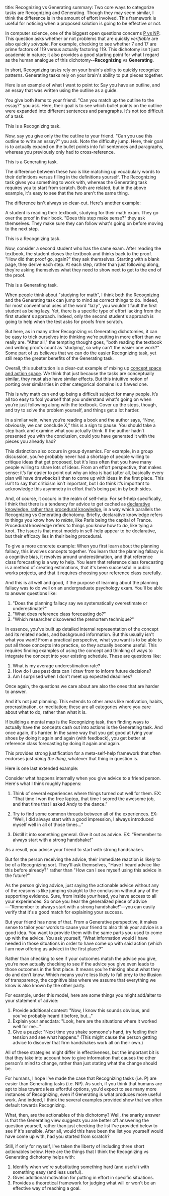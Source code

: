 title: Recognizing vs Generating
summary: Two core ways to categorize tasks are Recognizing and Generating. Though they may seem similar, I think the difference is in the amount of effort involved. This framework is useful for noticing when a proposed solution is going to be effective or not.

In computer science, one of the biggest open questions concerns [P vs NP](https://en.wikipedia.org/wiki/P_versus_NP_problem). This question asks whether or not problems that are quickly *verifiable* are also quickly *solvable*. For example, checking to see whether 7 and 17 are prime factors of 119 versus actually factoring 119. This dichotomy isn't just academic in nature; it also provides a good starting point for what I regard as the human analogue of this dichotomy--**Recognizing** vs **Generating**.

In short, Recognizing tasks rely on your brain's ability to quickly recognize patterns. Generating tasks rely on your brain's ability to put pieces together. 

Here is an example of what I want to point to: Say you have an outline, and an essay that was written using the outline as a guide. 

You give both items to your friend. "Can you match up the outline to the essay?" you ask. Here, their goal is to see which bullet points on the outline were expanded into different sentences and paragraphs. It's not too difficult of a task.

This is a Recognizing task.

Now, say you give only the the outline to your friend. "Can you use this outline to write an essay?" you ask. Note the difficulty jump. Here, their goal is to actually expand on the bullet points into full sentences and paragraphs, whereas you previously only had to cross-reference. 

This is a Generating task.

The difference between these two is like matching up vocabulary words to their definitions versus filling in the definitions yourself. The Recognizing task gives you something to work with, whereas the Generating task requires you to start from scratch. Both are related, but in the above example, it's easy to see that the two aren't the same thing. 

The difference isn't always so clear-cut. Here's another example:

A student is reading their textbook, studying for their math exam. They go over the proof in their book. "Does this step make sense?" they ask themselves. They make sure they can follow what's going on before moving to the next step.

This is a Recognizing task.

Now, consider a second student who has the same exam. After reading the textbook, the student closes the textbook and thinks back to the proof. "How did that proof go, again?" they ask themselves. Starting with a blank page, they derive each step. At each step, rather than just following along, they're asking themselves what they need to show next to get to the end of the proof.

This is a Generating task.

When people think about "studying for math", I think both the Recognizing and the Generating task can jump to mind as correct things to do. Indeed, for most conventional uses of the word "lazy", you wouldn't fault the first student as being lazy. Yet, there is a specific type of effort lacking from the first student's approach. Indeed, only the second student's approach is going to help when the test asks for proofs from scratch.

But here, as in many other Recognizing vs Generating dichotomies, it can be easy to trick ourselves into thinking we're putting in more effort than we really are. "After all," the tempting thought goes, "both reading the textbook and writing proofs count as 'studying', so why can't the easier one work?" Some part of us believes that we can do the easier Recognizing task, yet still reap the greater benefits of the Generating task. 

Overall, this substitution is a clear-cut example of mixing up [concept space and action space](./concept-space-vs-action-space). We think that just because the tasks are conceptually similar, they must also have similar effects. But this intuitive notion of porting over similarities in other categorical domains is a flawed one. 

This is why math can end up being a difficult subject for many people. It’s all too easy to fool yourself that you understand what's going on when you’re just following along with the textbook. Cover up the steps, though, and try to solve the problem yourself, and things get a lot harder.

In a similar vein, when you’re reading a book and the author says, “Now, obviously, we can conclude X,” this is a sign to pause. You should take a step back and examine what you actually think. If the author hadn’t presented you with the conclusion, could you have generated it with the pieces you already had?

This distinction also occurs in group dynamics. For example, in a group discussion, you’ve probably never had a shortage of people willing to critique ideas that get proposed, but it's less often that you have many people willing to share lots of ideas. From an effort perspective, that makes sense: it’s far easier to point out why an idea is bad (after all, basically every plan will have drawbacks!) than to come up with ideas in the first place. This isn’t to say that criticism isn’t important, but I do think it’s important to acknowledge this asymmetry in effort that’s being put in by both sides.

And, of course, it occurs in the realm of self-help: For self-help specifically, I think that there is a tendency for advice to get cached as [declarative knowledge, rather than procedural knowledge](https://en.wikipedia.org/wiki/Procedural_knowledge), in a way which parallels the Recognizing vs Generating dichotomy. Briefly, declarative knowledge refers to things you know how to *relate*, like Paris being the capital of France. Procedural knowledge refers to things you know how to *do*, like tying a knot. The issue is that most models in self-help appear to be declarative, but their efficacy lies in their being procedural.

To give a more concrete example: When you first learn about the planning fallacy, this involves concepts together. You learn that the planning fallacy is a cognitive bias, it revolves around underestimation, and that reference class forecasting is a way to help. You learn that reference class forecasting is a method of creating estimations, that it's been successful in public works projects, and that it requires choosing your reference class carefully.

And this is all well and good, if the purpose of learning about the planning fallacy was to do well on an undergraduate psychology exam. You'll be able to answer questions like: 

1. "Does the planning fallacy say we systematically overestimate or underestimate?"
2. "What does reference class forecasting do?" 
3. "Which researcher discovered the premortem technique?"

In essence, you've built up detailed internal representation of the concept and its related nodes, and background information. But this usually isn't what you want! From a practical perspective, what you want is to be able to put all those concepts into practice, so they actually become useful. This requires finding examples of using the concept and thinking of ways to integrate the concept into your existing schedule. These are questions like:

1. What is my average underestimation rate?
2. How do I use past data can I draw from to inform future decisions?
3. Am I surprised when I don't meet up expected deadlines?

Once again, the questions we care about are also the ones that are harder to answer.

And it's not just planning. This extends to other areas like motivation, habits, procrastination, or meditation; these are all categories where you care about what to do, rather than what it is.

If building a mental map is the Recognizing task, then finding ways to actually have the concepts cash out into actions is the Generating task. And once again, it's harder. In the same way that you get good at tying your shoes by doing it again and again (with feedback), you get better at reference class forecasting by doing it again and again. 

This provides strong justification for a meta-self-help framework that often endorses just *doing the thing*, whatever that thing in question is.

Here is one last extended example: 

Consider what happens internally when you give advice to a friend person. Here's what I think roughly happens:

1. Think of several experiences where things turned out well for them. 
EX: “That time I won the free laptop, that time I scored the awesome job, and that time that I asked Andy to the dance.”

2. Try to find some common threads between all of the experiences. 
EX: “Well, I did always start with a good impression, I always introduced myself well in all of those times…”

3. Distill it into something general. Give it out as advice.
EX: “Remember to always start with a strong handshake!”

As a result, you advise your friend to start with strong handshakes.

But for the person receiving the advice, their immediate reaction is likely to be of a Recognizing sort. They'll ask themselves, "Have I heard advice like this before already?" rather than "How can I see myself using this advice in the future?"

As the person giving advice, just saying the actionable advice without any of the reasons is like jumping straight to the conclusion without any of the supporting evidence. Sure, from inside *your* head, you have access to all your experiences. So once you hear the generalized piece of advice—”Remember to always start with a strong handshake!”—you can easily verify that it's a good match for explaining your success.

But your friend has none of that. From a Generative perspective, it makes sense to tailor your words to cause your friend to also think your advice is a good idea. You want to provide them with the same parts you used to come up with the advice. You ask yourself, “What information would I have needed in those situations in order to have come up with said action (which I am now offering as advice) in the first place?” 

Rather than checking to see if your outcomes match the advice you give, you’re now actually checking to see if the advice you give even leads to those outcomes in the first place. It means you’re thinking about what they do and don’t know. Which means you’re less likely to fall prey to the illusion of transparency, the cognitive bias where we assume that everything we know is also known by the other party.

For example, under this model, here are some things you might add/alter to your statement of advice:

1. Provide additional context: "Now, I know this sounds obvious, and you've probably heard it before, but..."
2. Explain your anecdata: "Look, here are the situations where it worked well for me..."
3. Give a puzzle: "Next time you shake someone's hand, try feeling their tension and see what happens." (This might cause the person getting advice to discover that firm handshakes work all on their own.)

All of these strategies might differ in effectiveness, but the important bit is that they take into account how to give information that causes the other person's mind to change, rather than just stating what the change should be.

For humans, I hope I've made the case that Recognizing tasks (i.e. P) are easier than Generating tasks (i.e. NP). As such, if you think that humans are apt to bias towards less effortful options, you'd expect to see many more instances of Recognizing, even if Generating is what produces more useful work. And indeed, I think the several examples provided show that we often default towards Recognizing. 

What, then, are the actionables of this dichotomy? Well, the snarky answer is that the Generating view suggests you are better off answering the question yourself, rather than just checking the list I've provided below to see if it's sensible. After all, would this have been the list you yourself would have come up with, had you started from scratch?

Still, if only for myself, I've taken the liberty of including three short actionables below. Here are the things that I think the Recognizing vs Generating dichotomy helps with:

1. Identify when we're substituting something hard (and useful) with something easy (and less useful).
2. Gives additional motivation for putting in effort in specific situations.
3. Provides a theoretical framework for judging what will or won't be an effective way of reaching a goal.